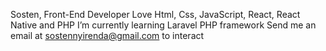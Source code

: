 Sosten, Front-End Developer
Love Html, Css, JavaScript, React, React Native and PHP
I’m currently learning Laravel PHP framework
Send me an email at sostennyirenda@gmail.com to interact

<!---
sosten/sosten is a ✨ special ✨ repository because its `README.md` (this file) appears on your GitHub profile.
You can click the Preview link to take a look at your changes.
--->

